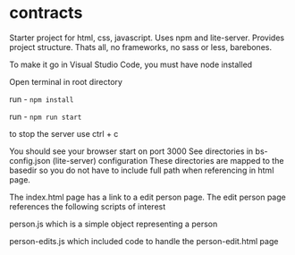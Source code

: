 # contracts
Starter project for html, css, javascript. Uses npm and lite-server. Provides project structure. Thats all, no frameworks, no sass or less, barebones.

To make it go in Visual Studio Code, you must have node installed

Open terminal in root directory

run - `npm install`

run - `npm run start`

to stop the server use ctrl + c

You should see your browser start on port 3000
See directories in bs-config.json (lite-server) configuration
These directories are mapped to the basedir so you do not have to include full path when referencing in html page.

The index.html page has a link to a edit person page.
The edit person page references the following scripts of interest

person.js which is a simple object representing a person

person-edits.js which included code to handle the person-edit.html page


